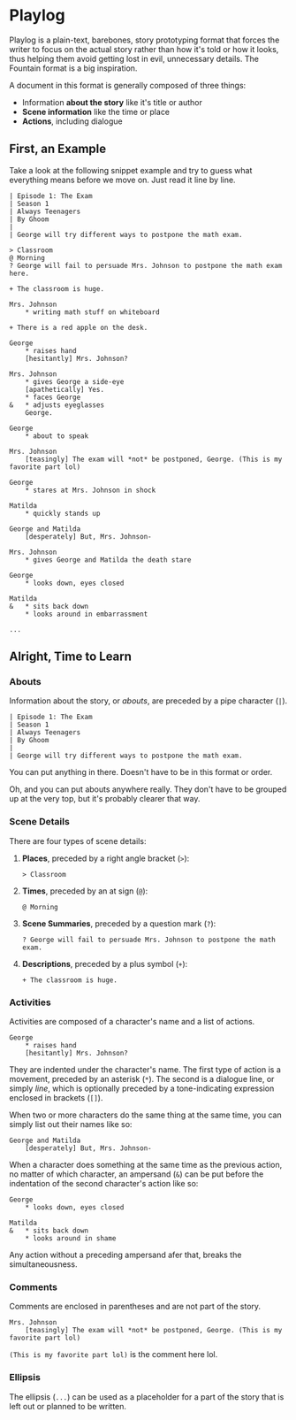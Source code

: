 # Playlog

Playlog is a plain-text, barebones, story prototyping format that forces the writer to focus on the actual story rather than how it's told or how it looks, thus helping them avoid getting lost in evil, unnecessary details. The Fountain format is a big inspiration.

A document in this format is generally composed of three things:

* Information **about the story** like it's title or author
* **Scene information** like the time or place
* **Actions**, including dialogue

## First, an Example

Take a look at the following snippet example and try to guess what everything means before we move on. Just read it line by line.

```playlog
| Episode 1: The Exam
| Season 1
| Always Teenagers
| By Ghoom
|
| George will try different ways to postpone the math exam.

> Classroom
@ Morning
? George will fail to persuade Mrs. Johnson to postpone the math exam here.

+ The classroom is huge.

Mrs. Johnson
	* writing math stuff on whiteboard

+ There is a red apple on the desk.

George
	* raises hand
	[hesitantly] Mrs. Johnson?

Mrs. Johnson
	* gives George a side-eye
	[apathetically] Yes.
	* faces George
&	* adjusts eyeglasses
	George.

George
	* about to speak

Mrs. Johnson
	[teasingly] The exam will *not* be postponed, George. (This is my favorite part lol)

George
	* stares at Mrs. Johnson in shock

Matilda
	* quickly stands up

George and Matilda
	[desperately] But, Mrs. Johnson-

Mrs. Johnson
	* gives George and Matilda the death stare

George
	* looks down, eyes closed

Matilda
&	* sits back down
	* looks around in embarrassment

...
```

## Alright, Time to Learn

### Abouts

Information about the story, or *abouts*, are preceded by a pipe character (`|`).

```playlog
| Episode 1: The Exam
| Season 1
| Always Teenagers
| By Ghoom
|
| George will try different ways to postpone the math exam.
```

You can put anything in there. Doesn't have to be in this format or order.

Oh, and you can put abouts anywhere really. They don't have to be grouped up at the very top, but it's probably clearer that way.

### Scene Details

There are four types of scene details:

<ol>

<li>

**Places**, preceded by a right angle bracket (`>`):

```playlog
> Classroom
```

</li>

<li>

**Times**, preceded by an at sign (`@`):

```playlog
@ Morning
```

</li>

<li>

**Scene Summaries**, preceded by a question mark (`?`):

```playlog
? George will fail to persuade Mrs. Johnson to postpone the math exam.
```

</li>

<li>

**Descriptions**, preceded by a plus symbol (`+`):

```playlog
+ The classroom is huge.
```

</li>

</ol>

### Activities

Activities are composed of a character's name and a list of actions.

```playlog
George
	* raises hand
	[hesitantly] Mrs. Johnson?
```

They are indented under the character's name. The first type of action is a movement, preceded by an asterisk (`*`). The second is a dialogue line, or simply *line*, which is optionally preceded by a tone-indicating expression enclosed in brackets (`[]`).

When two or more characters do the same thing at the same time, you can simply list out their names like so:

```playlog
George and Matilda
	[desperately] But, Mrs. Johnson-
```

When a character does something at the same time as the previous action, no matter of which character, an ampersand (`&`) can be put before the indentation of the second character's action like so:

```playlog
George
	* looks down, eyes closed

Matilda
&	* sits back down
	* looks around in shame
```

Any action without a preceding ampersand afer that, breaks the simultaneousness.

### Comments

Comments are enclosed in parentheses and are not part of the story.

```playlog
Mrs. Johnson
	[teasingly] The exam will *not* be postponed, George. (This is my favorite part lol)
```

`(This is my favorite part lol)` is the comment here lol.

### Ellipsis

The ellipsis (`...`) can be used as a placeholder for a part of the story that is left out or planned to be written.